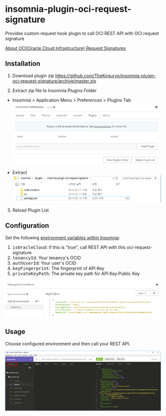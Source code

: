 # insomnia-plugin-oci-request-signature

Provides custom request hook plugin to call OCI REST API with OCI request signature

[About OCI(Oracle Cloud Infrastructure) Request Signatures](https://docs.cloud.oracle.com/iaas/Content/API/Concepts/signingrequests.htm)

## Installation
1. Download plugin zip
https://github.com/TheKoguryo/insomnia-plugin-oci-request-signature/archive/master.zip

2. Extract zip file to Insomnia Plugins Folder

- Insomnia > Application Menu > Preferences > Plugins Tab
![preferences](insomnia-preferences.png)

- Extract
![install](install_plugin.png)

3. Reload Plugin List

## Configuration

Set the following [environment variables within Insomnia](https://support.insomnia.rest/article/18-environment-variables):

1. <kbd>isOracleCloud</kbd>: if this is "true", call REST API with this oci-request-signature
2. <kbd>tenancyId</kbd>: Your tenancy's OCID
3. <kbd>authUserId</kbd>: Your user's OCID
4. <kbd>keyFingerprint</kbd>: The fingerprint of API Key
5. <kbd>privateKeyPath</kbd>: The private key path for API Key:Public Key

![install](insomnia_env.png)

## Usage

Choose configured environment and then call your REST API.

![Success Call](insomnia_call_oci_rest.png)
